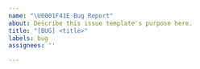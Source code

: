```yaml
---
name: "\U0001F41E Bug Report"
about: Describe this issue template's purpose here.
title: "[BUG] <title>"
labels: bug
assignees: ''

---
```



